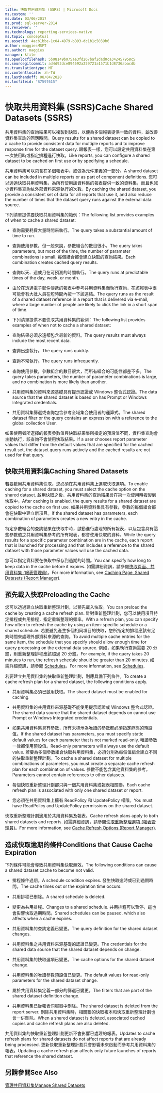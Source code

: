 ```yaml
---
title: 快取共用資料集 (SSRS) | Microsoft Docs
ms.custom: ''
ms.date: 03/06/2017
ms.prod: sql-server-2014
ms.reviewer: ''
ms.technology: reporting-services-native
ms.topic: conceptual
ms.assetid: 4acb1bbe-1c04-4979-b893-dc1b1c5039b6
author: maggiesMSFT
ms.author: maggies
manager: kfile
ms.openlocfilehash: 5b08149b075ae3fd267baf2dad0ca342457958c5
ms.sourcegitcommit: ad4d92dce894592a259721a1571b1d8736abacdb
ms.translationtype: MT
ms.contentlocale: zh-TW
ms.lasthandoff: 08/04/2020
ms.locfileid: "87597615"
---
```

# <a name="cache-shared-datasets-ssrs"></a><span data-ttu-id="7c8bf-102">快取共用資料集 (SSRS)</span><span class="sxs-lookup"><span data-stu-id="7c8bf-102">Cache Shared Datasets (SSRS)</span></span>
  <span data-ttu-id="7c8bf-103">共用資料集的查詢結果可以複製到快取，以便為多個報表提供一致的資料，並改善資料集查詢的回應時間。</span><span class="sxs-lookup"><span data-stu-id="7c8bf-103">Query results for a shared dataset can be copied to a cache to provide consistent data for multiple reports and to improve response time for the dataset query.</span></span> <span data-ttu-id="7c8bf-104">跟報表一樣，您可以設定共用資料集在第一次使用時或指定排程進行快取。</span><span class="sxs-lookup"><span data-stu-id="7c8bf-104">Like reports, you can configure a shared dataset to be cached on first use or by specifying a schedule.</span></span>  
  
 <span data-ttu-id="7c8bf-105">共用資料集可以包含在多個報表中，或做為元件定義的一部分。</span><span class="sxs-lookup"><span data-stu-id="7c8bf-105">A shared dataset can be included in multiple reports or as part of component definitions.</span></span> <span data-ttu-id="7c8bf-106">您可以透過快取共用資料集，為所有使用該資料集的報表提供一致的資料集，而且也減少資料集查詢依外部資料來源執行的次數。</span><span class="sxs-lookup"><span data-stu-id="7c8bf-106">By caching the shared dataset, you provide a consistent set of data for all reports that use it, and also reduce the number of times that the dataset query runs against the external data source.</span></span>  
  
 <span data-ttu-id="7c8bf-107">下列清單提供要快取共用資料集的範例：</span><span class="sxs-lookup"><span data-stu-id="7c8bf-107">The following list provides examples of when to cache a shared dataset:</span></span>  
  
-   <span data-ttu-id="7c8bf-108">查詢需要耗費大量時間來執行。</span><span class="sxs-lookup"><span data-stu-id="7c8bf-108">The query takes a substantial amount of time to run.</span></span>  
  
-   <span data-ttu-id="7c8bf-109">查詢使用參數，但一般來說，參數組合的數目很小。</span><span class="sxs-lookup"><span data-stu-id="7c8bf-109">The query takes parameters, but most of the time, the number of parameter combinations is small.</span></span> <span data-ttu-id="7c8bf-110">每個組合都會建立快取的查詢結果。</span><span class="sxs-lookup"><span data-stu-id="7c8bf-110">Each combination creates cached query results.</span></span>  
  
-   <span data-ttu-id="7c8bf-111">查詢以天、週或月在可預測的時間執行。</span><span class="sxs-lookup"><span data-stu-id="7c8bf-111">The query runs at predictable times of the day, week, or month.</span></span>  
  
-   <span data-ttu-id="7c8bf-112">由於在透過電子郵件傳遞的報表中參考共用資料集而執行查詢，在該報表中很可能會有大批人員在短時間內按一下該連結。</span><span class="sxs-lookup"><span data-stu-id="7c8bf-112">The query runs as the result of a shared dataset reference in a report that is delivered via e-mail, where a large number of people are likely to click the link in a short span of time.</span></span>  
  
-   <span data-ttu-id="7c8bf-113">下列清單提供不要快取共用資料集的範例：</span><span class="sxs-lookup"><span data-stu-id="7c8bf-113">The following list provides examples of when not to cache a shared dataset:</span></span>  
  
-   <span data-ttu-id="7c8bf-114">查詢結果必須永遠都包含最新的資料。</span><span class="sxs-lookup"><span data-stu-id="7c8bf-114">The query results must always include the most recent data.</span></span>  
  
-   <span data-ttu-id="7c8bf-115">查詢迅速執行。</span><span class="sxs-lookup"><span data-stu-id="7c8bf-115">The query runs quickly.</span></span>  
  
-   <span data-ttu-id="7c8bf-116">查詢不常執行。</span><span class="sxs-lookup"><span data-stu-id="7c8bf-116">The query runs infrequently.</span></span>  
  
-   <span data-ttu-id="7c8bf-117">查詢使用參數，參數組合的數目很大，而所有組合的可能性都差不多。</span><span class="sxs-lookup"><span data-stu-id="7c8bf-117">The query takes parameters, the number of parameter combinations is large, and no combination is more likely than another.</span></span>  
  
-   <span data-ttu-id="7c8bf-118">共用資料集的資料來源基礎具有提示認證或 Windows 整合式認證。</span><span class="sxs-lookup"><span data-stu-id="7c8bf-118">The data source that the shared dataset is based on has Prompt or Windows Integrated credentials.</span></span>  
  
-   <span data-ttu-id="7c8bf-119">共用資料集篩選或查詢包含參考全域集合使用者的運算式。</span><span class="sxs-lookup"><span data-stu-id="7c8bf-119">The shared dataset filter or the query contains an expression with a reference to the global collection User.</span></span>  
  
 <span data-ttu-id="7c8bf-120">如果使用者所選擇的報表參數值與快取結果集所指定的預設值不同，資料集查詢會主動執行，該查詢不會使用快取結果。</span><span class="sxs-lookup"><span data-stu-id="7c8bf-120">If a user chooses report parameter values that differ from the default values that are specified for the cached result set, the dataset query runs actively and the cached results are not used for that query.</span></span>  
  
## <a name="caching-shared-datasets"></a><span data-ttu-id="7c8bf-121">快取共用資料集</span><span class="sxs-lookup"><span data-stu-id="7c8bf-121">Caching Shared Datasets</span></span>  
 <span data-ttu-id="7c8bf-122">若要啟用共用資料集快取，您必須在共用資料集上選取快取選項。</span><span class="sxs-lookup"><span data-stu-id="7c8bf-122">To enable caching for a shared dataset, you must select the cache option on the shared dataset.</span></span> <span data-ttu-id="7c8bf-123">啟用快取之後，共用資料集的查詢結果會在第一次使用時複製到快取中。</span><span class="sxs-lookup"><span data-stu-id="7c8bf-123">After caching is enabled, the query results for a shared dataset are copied to the cache on first use.</span></span> <span data-ttu-id="7c8bf-124">如果共用資料集具有參數，參數的每個組合都會在快取中建立新項目。</span><span class="sxs-lookup"><span data-stu-id="7c8bf-124">If the shared dataset has parameters, each combination of parameters creates a new entry in the cache.</span></span>  
  
 <span data-ttu-id="7c8bf-125">特定參數組合的查詢結果在快取中時，啟動進行處理的所有報表，以及包含具有這些參數值之共用資料集參考的所有報表，都會使用快取的資料。</span><span class="sxs-lookup"><span data-stu-id="7c8bf-125">While the query results for a specific parameter combination are in the cache, each report that is launched for processing and that includes a reference to the shared dataset with those parameter values will use the cached data.</span></span>  
  
 <span data-ttu-id="7c8bf-126">您可以指定資料要在快取中保存到過期的時間。</span><span class="sxs-lookup"><span data-stu-id="7c8bf-126">You can specify how long to keep data in the cache before it expires.</span></span> <span data-ttu-id="7c8bf-127">如需詳細資訊，請參閱[快取頁面、共用資料集 &#40;報表管理員&#41;](../caching-page-shared-datasets-report-manager.md)。</span><span class="sxs-lookup"><span data-stu-id="7c8bf-127">For more information, see [Caching Page, Shared Datasets &#40;Report Manager&#41;](../caching-page-shared-datasets-report-manager.md).</span></span>  
  
## <a name="preloading-the-cache"></a><span data-ttu-id="7c8bf-128">預先載入快取</span><span class="sxs-lookup"><span data-stu-id="7c8bf-128">Preloading the Cache</span></span>  
 <span data-ttu-id="7c8bf-129">您可以透過建立快取重新整理計劃，以預先載入快取。</span><span class="sxs-lookup"><span data-stu-id="7c8bf-129">You can preload the cache by creating a cache refresh plan.</span></span> <span data-ttu-id="7c8bf-130">針對重新整理計劃，您可以使用項目特定排程或共用排程，指定重新整理的頻率。</span><span class="sxs-lookup"><span data-stu-id="7c8bf-130">With a refresh plan, you can specify how often to refresh the cache by using an item-specific schedule or a shared schedule.</span></span> <span data-ttu-id="7c8bf-131">若要避免產生多個相同項目的快取，您所指定的排程應該有足夠時間來處理外部資料來源的查詢。</span><span class="sxs-lookup"><span data-stu-id="7c8bf-131">To avoid multiple cache entries for the same item, the schedule that you specify should allow enough time for query processing on the external data source.</span></span> <span data-ttu-id="7c8bf-132">例如，如果執行查詢需要 20 分鐘，則重新整理排程應該超過 20 分鐘。</span><span class="sxs-lookup"><span data-stu-id="7c8bf-132">For example, if the query takes 20 minutes to run, the refresh schedule should be greater than 20 minutes.</span></span> <span data-ttu-id="7c8bf-133">如需詳細資訊，請參閱 [Schedules](../subscriptions/schedules.md)。</span><span class="sxs-lookup"><span data-stu-id="7c8bf-133">For more information, see [Schedules](../subscriptions/schedules.md).</span></span>  
  
 <span data-ttu-id="7c8bf-134">若要建立共用資料集的快取重新整理計劃，則應具備下列條件。</span><span class="sxs-lookup"><span data-stu-id="7c8bf-134">To create a cache refresh plan for a shared dataset, the following conditions apply.</span></span>  
  
-   <span data-ttu-id="7c8bf-135">共用資料集必須已啟用快取。</span><span class="sxs-lookup"><span data-stu-id="7c8bf-135">The shared dataset must be enabled for caching.</span></span>  
  
-   <span data-ttu-id="7c8bf-136">共用資料集的共用資料來源基礎不能使用提示認證或 Windows 整合式認證。</span><span class="sxs-lookup"><span data-stu-id="7c8bf-136">The shared data source that the shared dataset depends on cannot use Prompt or Windows Integrated credentials.</span></span>  
  
-   <span data-ttu-id="7c8bf-137">如果共用資料集具有參數，所有未標示為唯讀的參數都必須指定靜態的預設值。</span><span class="sxs-lookup"><span data-stu-id="7c8bf-137">If the shared dataset has parameters, you must specify static default values for each parameter that is not marked read-only.</span></span> <span data-ttu-id="7c8bf-138">唯讀參數一律都使用預設值。</span><span class="sxs-lookup"><span data-stu-id="7c8bf-138">Read-only parameters will always use the default value.</span></span> <span data-ttu-id="7c8bf-139">若要為多個參數組合快取共用資料集，必須分別為每個值組合建立不同的快取重新整理計劃。</span><span class="sxs-lookup"><span data-stu-id="7c8bf-139">To cache a shared dataset for multiple combinations of parameters, you must create a separate cache refresh plan for each combination of values.</span></span> <span data-ttu-id="7c8bf-140">參數不能包含其他資料集的參考。</span><span class="sxs-lookup"><span data-stu-id="7c8bf-140">Parameters cannot contain references to other datasets.</span></span>  
  
-   <span data-ttu-id="7c8bf-141">每個快取重新整理計劃都只與一個共用資料集或報表相關聯。</span><span class="sxs-lookup"><span data-stu-id="7c8bf-141">Each cache refresh plan is associated with only one shared dataset or report.</span></span>  
  
-   <span data-ttu-id="7c8bf-142">您必須在共用資料集上擁有 ReadPolicy 和 UpdatePolicy 權限。</span><span class="sxs-lookup"><span data-stu-id="7c8bf-142">You must have ReadPolicy and UpdatePolicy permissions on the shared dataset.</span></span>  
  
 <span data-ttu-id="7c8bf-143">快取重新整理計劃適用於共用資料集及報表。</span><span class="sxs-lookup"><span data-stu-id="7c8bf-143">Cache refresh plans apply to both shared datasets and reports.</span></span> <span data-ttu-id="7c8bf-144">如需詳細資訊，請參閱[快取重新整理選項 &#40;報表管理員&#41;](../cache-refresh-options-report-manager.md)。</span><span class="sxs-lookup"><span data-stu-id="7c8bf-144">For more information, see [Cache Refresh Options &#40;Report Manager&#41;](../cache-refresh-options-report-manager.md).</span></span>  
  
## <a name="conditions-that-cause-cache-expiration"></a><span data-ttu-id="7c8bf-145">造成快取逾期的條件</span><span class="sxs-lookup"><span data-stu-id="7c8bf-145">Conditions that Cause Cache Expiration</span></span>  
 <span data-ttu-id="7c8bf-146">下列條件可能會導致共用資料集快取無效。</span><span class="sxs-lookup"><span data-stu-id="7c8bf-146">The following conditions can cause a shared dataset cache to become not valid.</span></span>  
  
-   <span data-ttu-id="7c8bf-147">排程條件過期。</span><span class="sxs-lookup"><span data-stu-id="7c8bf-147">A schedule condition expires.</span></span> <span data-ttu-id="7c8bf-148">發生快取逾時或已到過期時間。</span><span class="sxs-lookup"><span data-stu-id="7c8bf-148">The cache times out or the expiration time occurs.</span></span>  
  
-   <span data-ttu-id="7c8bf-149">共用排程已刪除。</span><span class="sxs-lookup"><span data-stu-id="7c8bf-149">A shared schedule is deleted.</span></span>  
  
-   <span data-ttu-id="7c8bf-150">變更為共用排程。</span><span class="sxs-lookup"><span data-stu-id="7c8bf-150">Changes to a shared schedule.</span></span> <span data-ttu-id="7c8bf-151">共用排程可以暫停，這也會影響快取過期時間。</span><span class="sxs-lookup"><span data-stu-id="7c8bf-151">Shared schedules can be paused, which also affects when a cache expires.</span></span>  
  
-   <span data-ttu-id="7c8bf-152">共用資料集的查詢定義已變更。</span><span class="sxs-lookup"><span data-stu-id="7c8bf-152">The query definition for the shared dataset changes.</span></span>  
  
-   <span data-ttu-id="7c8bf-153">共用資料集之共用資料來源基礎的認證已變更。</span><span class="sxs-lookup"><span data-stu-id="7c8bf-153">The credentials for the shared data source that the shared dataset depends on change.</span></span>  
  
-   <span data-ttu-id="7c8bf-154">共用資料集的快取選項已變更。</span><span class="sxs-lookup"><span data-stu-id="7c8bf-154">The cache options for the shared dataset change.</span></span>  
  
-   <span data-ttu-id="7c8bf-155">共用資料集的唯讀參數預設值已變更。</span><span class="sxs-lookup"><span data-stu-id="7c8bf-155">The default values for read-only parameters for the shared dataset change.</span></span>  
  
-   <span data-ttu-id="7c8bf-156">屬於共用資料集定義一部分的篩選已變更。</span><span class="sxs-lookup"><span data-stu-id="7c8bf-156">The filters that are part of the shared dataset definition change.</span></span>  
  
-   <span data-ttu-id="7c8bf-157">共用資料集已從報表伺服器中刪除。</span><span class="sxs-lookup"><span data-stu-id="7c8bf-157">The shared dataset is deleted from the report server.</span></span> <span data-ttu-id="7c8bf-158">刪除共用資料集時，相關聯的快取複本和快取重新整理計劃也會一併刪除。</span><span class="sxs-lookup"><span data-stu-id="7c8bf-158">When a shared dataset is deleted, associated cached copies and cache refresh plans are also deleted.</span></span>  
  
 <span data-ttu-id="7c8bf-159">共用資料集的快取重新整理計劃更新不會影響已處理的報表。</span><span class="sxs-lookup"><span data-stu-id="7c8bf-159">Updates to cache refresh plans for shared datasets do not affect reports that are already being processed.</span></span> <span data-ttu-id="7c8bf-160">更新快取重新整理計劃只會影響未來啟動而參考共用資料集的報表。</span><span class="sxs-lookup"><span data-stu-id="7c8bf-160">Updating a cache refresh plan affects only future launches of reports that reference the shared dataset.</span></span>  
  
## <a name="see-also"></a><span data-ttu-id="7c8bf-161">另請參閱</span><span class="sxs-lookup"><span data-stu-id="7c8bf-161">See Also</span></span>  
 [<span data-ttu-id="7c8bf-162">管理共用資料集</span><span class="sxs-lookup"><span data-stu-id="7c8bf-162">Manage Shared Datasets</span></span>](../report-data/manage-shared-datasets.md)  
  
  
